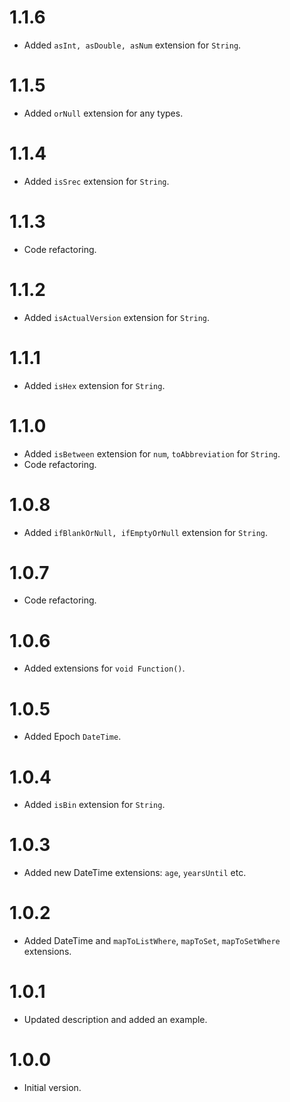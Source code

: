 # 1.1.6

- Added `asInt, asDouble, asNum` extension for `String`.

# 1.1.5

- Added `orNull` extension for any types.

# 1.1.4

- Added `isSrec` extension for `String`.

# 1.1.3

- Code refactoring.

# 1.1.2

- Added `isActualVersion` extension for `String`.

# 1.1.1

- Added `isHex` extension for `String`.

# 1.1.0

- Added `isBetween` extension for `num`, `toAbbreviation` for `String`.
- Code refactoring.

# 1.0.8

- Added `ifBlankOrNull, ifEmptyOrNull` extension for `String`.

# 1.0.7

- Code refactoring.

# 1.0.6

- Added extensions for `void Function()`.

# 1.0.5

- Added Epoch `DateTime`.

# 1.0.4

- Added `isBin` extension for `String`.

# 1.0.3

- Added new DateTime extensions: `age`, `yearsUntil` etc.

# 1.0.2

- Added DateTime and `mapToListWhere`, `mapToSet`, `mapToSetWhere` extensions.

# 1.0.1

- Updated description and added an example.

# 1.0.0

- Initial version.
